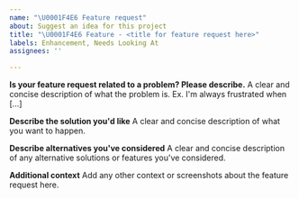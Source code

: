 ```yaml
---
name: "\U0001F4E6 Feature request"
about: Suggest an idea for this project
title: "\U0001F4E6 Feature - <title for feature request here>"
labels: Enhancement, Needs Looking At
assignees: ''

---
```


**Is your feature request related to a problem? Please describe.**
A clear and concise description of what the problem is. Ex. I'm always frustrated when [...]

**Describe the solution you'd like**
A clear and concise description of what you want to happen.

**Describe alternatives you've considered**
A clear and concise description of any alternative solutions or features you've considered.

**Additional context**
Add any other context or screenshots about the feature request here.
